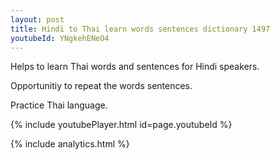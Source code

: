 ```yaml
---
layout: post
title: Hindi to Thai learn words sentences dictionary 1497 
youtubeId: YNgkehENeO4
---
```

 
 
Helps to learn Thai words and sentences for Hindi speakers.

Opportunitiy to repeat the words sentences. 

Practice Thai language. 
 
{% include youtubePlayer.html id=page.youtubeId %}
 
 
{% include analytics.html %}